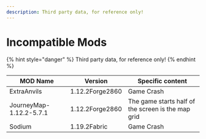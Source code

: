 ```yaml
---
description: Third party data, for reference only!
---
```


# Incompatible Mods

{% hint style="danger" %}
Third party data, for reference only!
{% endhint %}

| MOD Name                | Version         | Specific content                                   |
| ----------------------- | --------------- | -------------------------------------------------- |
| ExtraAnvils             | 1.12.2Forge2860 | Game Crash                                         |
| JourneyMap-1.12.2-5.7.1 | 1.12.2Forge2860 | The game starts half of the screen is the map grid |
| Sodium                  | 1.19.2Fabric    | Game Crash                                         |
